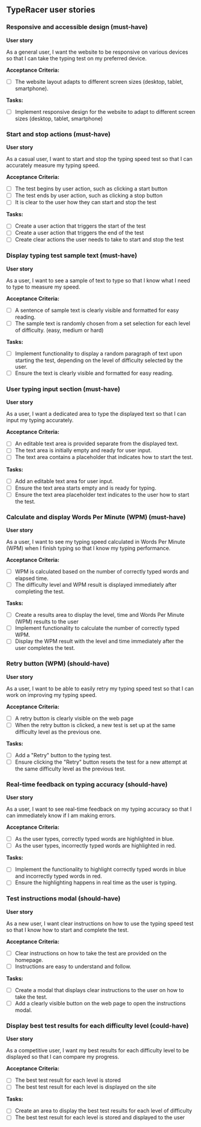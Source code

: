 ## TypeRacer user stories

### Responsive and accessible design (must-have)

**User story**

As a general user, I want the website to be responsive on various devices so that I can take the typing test on my preferred device.

**Acceptance Criteria:**

- [ ] The website layout adapts to different screen sizes (desktop, tablet, smartphone).

**Tasks:**

- [ ] Implement responsive design for the website to adapt to different screen sizes (desktop, tablet, smartphone)

### Start and stop actions (must-have)

**User story**

As a casual user, I want to start and stop the typing speed test so that I can accurately measure my typing speed.

**Acceptance Criteria:**

- [ ] The test begins by user action, such as clicking a start button
- [ ] The test ends by user action, such as clicking a stop button
- [ ] It is clear to the user how they can start and stop the test

**Tasks:**

- [ ] Create a user action that triggers the start of the test
- [ ] Create a user action that triggers the end of the test
- [ ] Create clear actions the user needs to take to start and stop the test

### Display typing test sample text (must-have)

**User story**

As a user, I want to see a sample of text to type so that I know what I need to type to measure my speed.

**Acceptance Criteria:**

- [ ] A sentence of sample text is clearly visible and formatted for easy reading.
- [ ] The sample text is randomly chosen from a set selection for each level of difficulty. (easy, medium or hard)

**Tasks:**

- [ ] Implement functionality to display a random paragraph of text upon starting the test, depending on the level of difficulty selected by the user.
- [ ] Ensure the text is clearly visible and formatted for easy reading.

### User typing input section (must-have)

**User story**

As a user, I want a dedicated area to type the displayed text so that I can input my typing accurately.

**Acceptance Criteria:**

- [ ] An editable text area is provided separate from the displayed text.
- [ ] The text area is initially empty and ready for user input.
- [ ] The text area contains a placeholder that indicates how to start the test.

**Tasks:**

- [ ] Add an editable text area for user input.
- [ ] Ensure the text area starts empty and is ready for typing.
- [ ] Ensure the text area placeholder text indicates to the user how to start the test.

### Calculate and display Words Per Minute (WPM) (must-have)

**User story**

As a user, I want to see my typing speed calculated in Words Per Minute (WPM) when I finish typing so that I know my typing performance.

**Acceptance Criteria:**

- [ ] WPM is calculated based on the number of correctly typed words and elapsed time.
- [ ] The difficulty level and WPM result is displayed immediately after completing the test.

**Tasks:**

- [ ] Create a results area to display the level, time and Words Per Minute (WPM) results to the user
- [ ] Implement functionality to calculate the number of correctly typed WPM.
- [ ] Display the WPM result with the level and time immediately after the user completes the test.

### Retry button (WPM) (should-have)

**User story**

As a user, I want to be able to easily retry my typing speed test so that I can work on improving my typing speed.

**Acceptance Criteria:**

- [ ] A retry button is clearly visible on the web page
- [ ] When the retry button is clicked, a new test is set up at the same difficulty level as the previous one.

**Tasks:**

- [ ] Add a "Retry" button to the typing test.
- [ ] Ensure clicking the "Retry" button resets the test for a new attempt at the same difficulty level as the previous test.

### Real-time feedback on typing accuracy (should-have)

**User story**

As a user, I want to see real-time feedback on my typing accuracy so that I can immediately know if I am making errors.

**Acceptance Criteria:**

- [ ] As the user types, correctly typed words are highlighted in blue.
- [ ] As the user types, incorrectly typed words are highlighted in red.

**Tasks:**

- [ ] Implement the functionality to highlight correctly typed words in blue and incorrectly typed words in red.
- [ ] Ensure the highlighting happens in real time as the user is typing.

### Test instructions modal (should-have)

**User story**

As a new user, I want clear instructions on how to use the typing speed test so that I know how to start and complete the test.

**Acceptance Criteria:**

- [ ] Clear instructions on how to take the test are provided on the homepage.
- [ ] Instructions are easy to understand and follow.

**Tasks:**

- [ ] Create a modal that displays clear instructions to the user on how to take the test.
- [ ] Add a clearly visible button on the web page to open the instructions modal.

### Display best test results for each difficulty level (could-have)

**User story**

As a competitive user, I want my best results for each difficulty level to be displayed so that I can compare my progress.

**Acceptance Criteria:**

- [ ] The best test result for each level is stored
- [ ] The best test result for each level is displayed on the site

**Tasks:**

- [ ] Create an area to display the best test results for each level of difficulty
- [ ] The best test result for each level is stored and displayed to the user
